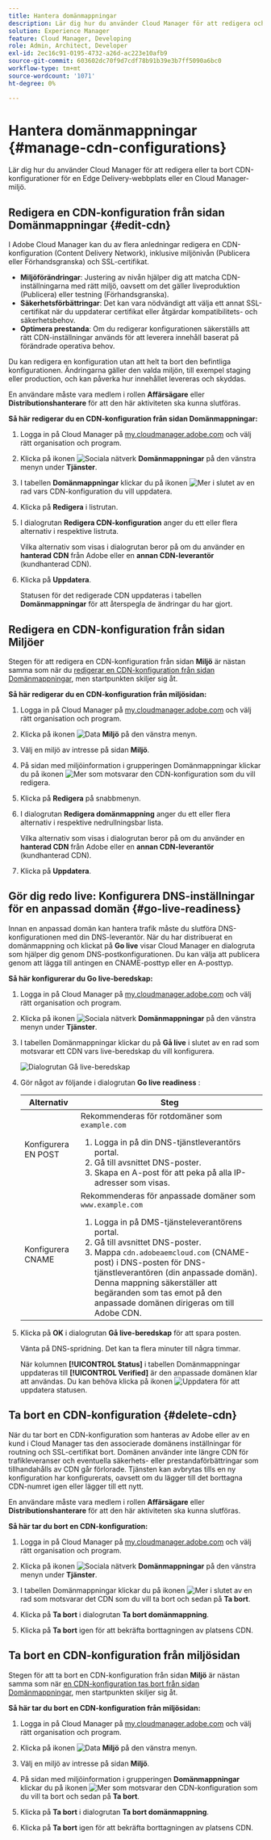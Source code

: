 ```yaml
---
title: Hantera domänmappningar
description: Lär dig hur du använder Cloud Manager för att redigera och uppdatera eller ta bort CDN-konfigurationer för en Edge Delivery-webbplats eller en Cloud Manager-miljö.
solution: Experience Manager
feature: Cloud Manager, Developing
role: Admin, Architect, Developer
exl-id: 2ec16c91-0195-4732-a26d-ac223e10afb9
source-git-commit: 603602dc70f9d7cdf78b91b39e3b7ff5090a6bc0
workflow-type: tm+mt
source-wordcount: '1071'
ht-degree: 0%

---
```


# Hantera domänmappningar {#manage-cdn-configurations}

Lär dig hur du använder Cloud Manager för att redigera eller ta bort CDN-konfigurationer för en Edge Delivery-webbplats eller en Cloud Manager-miljö.

## Redigera en CDN-konfiguration från sidan Domänmappningar {#edit-cdn}

I Adobe Cloud Manager kan du av flera anledningar redigera en CDN-konfiguration (Content Delivery Network), inklusive miljönivån (Publicera eller Förhandsgranska) och SSL-certifikat.

* **Miljöförändringar**: Justering av nivån hjälper dig att matcha CDN-inställningarna med rätt miljö, oavsett om det gäller liveproduktion (Publicera) eller testning (Förhandsgranska).
* **Säkerhetsförbättringar**: Det kan vara nödvändigt att välja ett annat SSL-certifikat när du uppdaterar certifikat eller åtgärdar kompatibilitets- och säkerhetsbehov.
* **Optimera prestanda**: Om du redigerar konfigurationen säkerställs att rätt CDN-inställningar används för att leverera innehåll baserat på förändrade operativa behov.

Du kan redigera en konfiguration utan att helt ta bort den befintliga konfigurationen. Ändringarna gäller den valda miljön, till exempel staging eller production, och kan påverka hur innehållet levereras och skyddas.

En användare måste vara medlem i rollen **Affärsägare** eller **Distributionshanterare** för att den här aktiviteten ska kunna slutföras.

**Så här redigerar du en CDN-konfiguration från sidan Domänmappningar:**

1. Logga in på Cloud Manager på [my.cloudmanager.adobe.com](https://my.cloudmanager.adobe.com/) och välj rätt organisation och program.
1. Klicka på ikonen ![Sociala nätverk](https://spectrum.adobe.com/static/icons/workflow_18/Smock_SocialNetwork_18_N.svg) **Domänmappningar** på den vänstra menyn under **Tjänster**.
1. I tabellen **Domänmappningar** klickar du på ikonen ![Mer](https://spectrum.adobe.com/static/icons/workflow_18/Smock_More_18_N.svg) i slutet av en rad vars CDN-konfiguration du vill uppdatera.

1. Klicka på **Redigera** i listrutan.

1. I dialogrutan **Redigera CDN-konfiguration** anger du ett eller flera alternativ i respektive listruta.

   Vilka alternativ som visas i dialogrutan beror på om du använder en **hanterad CDN** från Adobe eller en **annan CDN-leverantör** (kundhanterad CDN).

1. Klicka på **Uppdatera**.

   Statusen för det redigerade CDN uppdateras i tabellen **Domänmappningar** för att återspegla de ändringar du har gjort.


## Redigera en CDN-konfiguration från sidan Miljöer

Stegen för att redigera en CDN-konfiguration från sidan **Miljö** är nästan samma som när du [redigerar en CDN-konfiguration från sidan Domänmappningar](#edit-cdn), men startpunkten skiljer sig åt.

**Så här redigerar du en CDN-konfiguration från miljösidan:**

1. Logga in på Cloud Manager på [my.cloudmanager.adobe.com](https://my.cloudmanager.adobe.com/) och välj rätt organisation och program.

1. Klicka på ikonen ![Data](https://spectrum.adobe.com/static/icons/workflow_18/Smock_Data_18_N.svg) **Miljö** på den vänstra menyn.

1. Välj en miljö av intresse på sidan **Miljö**.

1. På sidan med miljöinformation i grupperingen Domänmappningar klickar du på ikonen ![Mer](https://spectrum.adobe.com/static/icons/workflow_18/Smock_More_18_N.svg) som motsvarar den CDN-konfiguration som du vill redigera.

1. Klicka på **Redigera** på snabbmenyn.

1. I dialogrutan **Redigera domänmappning** anger du ett eller flera alternativ i respektive nedrullningsbar lista.

   Vilka alternativ som visas i dialogrutan beror på om du använder en **hanterad CDN** från Adobe eller en **annan CDN-leverantör** (kundhanterad CDN).

1. Klicka på **Uppdatera**.


## Gör dig redo live: Konfigurera DNS-inställningar för en anpassad domän {#go-live-readiness}

Innan en anpassad domän kan hantera trafik måste du slutföra DNS-konfigurationen med din DNS-leverantör. När du har distribuerat en domänmappning och klickat på **Go live** visar Cloud Manager en dialogruta som hjälper dig genom DNS-postkonfigurationen. Du kan välja att publicera genom att lägga till antingen en CNAME-posttyp eller en A-posttyp.

<!-- See also [APEX record](/help/implementing/cloud-manager/custom-domain-names/add-custom-domain-name.md#adobe-managed-cert-cname-record#adobe-managed-cert-apex-record) and [CNAME record](/help/implementing/cloud-manager/custom-domain-names/add-custom-domain-name.md#adobe-managed-cert-cname-record). -->

**Så här konfigurerar du Go live-beredskap:**

1. Logga in på Cloud Manager på [my.cloudmanager.adobe.com](https://my.cloudmanager.adobe.com/) och välj rätt organisation och program.
1. Klicka på ikonen ![Sociala nätverk](https://spectrum.adobe.com/static/icons/workflow_18/Smock_SocialNetwork_18_N.svg) **Domänmappningar** på den vänstra menyn under **Tjänster**.
1. I tabellen Domänmappningar klickar du på **Gå live** i slutet av en rad som motsvarar ett CDN vars live-beredskap du vill konfigurera.

   ![Dialogrutan Gå live-beredskap](/help/implementing/cloud-manager/assets/domain-mappings-go-live-readiness.png)

1. Gör något av följande i dialogrutan **Go live readiness** :

   | Alternativ | Steg |
   | --- | --- |
   | Konfigurera EN POST | Rekommenderas för rotdomäner som `example.com`<br><ol><li>Logga in på din DNS-tjänstleverantörs portal.<li>Gå till avsnittet DNS-poster.<li>Skapa en A-post för att peka på alla IP-adresser som visas.</li></ol> |
   | Konfigurera CNAME | Rekommenderas för anpassade domäner som `www.example.com`<br><ol><li>Logga in på DMS-tjänsteleverantörens portal.<li>Gå till avsnittet DNS-poster.<li>Mappa `cdn.adobeaemcloud.com` (CNAME-post) i DNS-posten för DNS-tjänstleverantören (din anpassade domän). Denna mappning säkerställer att begäranden som tas emot på den anpassade domänen dirigeras om till Adobe CDN.</li></ol> |

1. Klicka på **OK** i dialogrutan **Gå live-beredskap** för att spara posten.

   Vänta på DNS-spridning. Det kan ta flera minuter till några timmar.

   När kolumnen **[!UICONTROL Status]** i tabellen Domänmappningar uppdateras till **[!UICONTROL Verified]** är den anpassade domänen klar att användas. Du kan behöva klicka på ikonen ![Uppdatera](https://spectrum.adobe.com/static/icons/workflow_18/Smock_Refresh_18_N.svg) för att uppdatera statusen.

## Ta bort en CDN-konfiguration {#delete-cdn}

När du tar bort en CDN-konfiguration som hanteras av Adobe eller av en kund i Cloud Manager tas den associerade domänens inställningar för routning och SSL-certifikat bort. Domänen använder inte längre CDN för trafikleveranser och eventuella säkerhets- eller prestandaförbättringar som tillhandahålls av CDN går förlorade. Tjänsten kan avbrytas tills en ny konfiguration har konfigurerats, oavsett om du lägger till det borttagna CDN-numret igen eller lägger till ett nytt.

En användare måste vara medlem i rollen **Affärsägare** eller **Distributionshanterare** för att den här aktiviteten ska kunna slutföras.

**Så här tar du bort en CDN-konfiguration:**

1. Logga in på Cloud Manager på [my.cloudmanager.adobe.com](https://my.cloudmanager.adobe.com/) och välj rätt organisation och program.

1. Klicka på ikonen ![Sociala nätverk](https://spectrum.adobe.com/static/icons/workflow_18/Smock_SocialNetwork_18_N.svg) **Domänmappningar** på den vänstra menyn under **Tjänster**.

1. I tabellen Domänmappningar klickar du på ikonen ![Mer](https://spectrum.adobe.com/static/icons/workflow_18/Smock_More_18_N.svg) i slutet av en rad som motsvarar det CDN som du vill ta bort och sedan på **Ta bort**.

1. Klicka på **Ta bort** i dialogrutan **Ta bort domänmappning**.

1. Klicka på **Ta bort** igen för att bekräfta borttagningen av platsens CDN.


## Ta bort en CDN-konfiguration från miljösidan

Stegen för att ta bort en CDN-konfiguration från sidan **Miljö** är nästan samma som när [en CDN-konfiguration tas bort från sidan Domänmappningar](#edit-cdn), men startpunkten skiljer sig åt.

**Så här tar du bort en CDN-konfiguration från miljösidan:**

1. Logga in på Cloud Manager på [my.cloudmanager.adobe.com](https://my.cloudmanager.adobe.com/) och välj rätt organisation och program.

1. Klicka på ikonen ![Data](https://spectrum.adobe.com/static/icons/workflow_18/Smock_Data_18_N.svg) **Miljö** på den vänstra menyn.

1. Välj en miljö av intresse på sidan **Miljö**.

1. På sidan med miljöinformation i grupperingen **Domänmappningar** klickar du på ikonen ![Mer](https://spectrum.adobe.com/static/icons/workflow_18/Smock_More_18_N.svg) som motsvarar den CDN-konfiguration som du vill ta bort och sedan på **Ta bort**.

1. Klicka på **Ta bort** i dialogrutan **Ta bort domänmappning**.

1. Klicka på **Ta bort** igen för att bekräfta borttagningen av platsens CDN.
